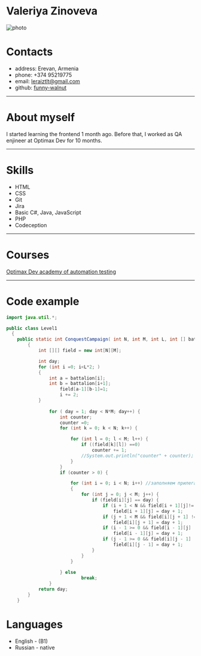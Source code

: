 Valeriya Zinoveva
=================
![photo](rsschool-cv\img\c4lEcs848yQ.jpg)
# Contacts #
* address: Erevan, Armenia
* phone: +374 95219775
* email: leraiztlt@gmail.com
* github: [funny-walnut](https://github.com/funny-walnut)

---
# About myself #
I started learning the frontend 1 month ago. Before that, I worked as QA enjineer at Optimax Dev for 10 months.

---
# Skills #
* HTML 
* CSS
* Git
* Jira
* Basic C#, Java, JavaScript
* PHP
* Codeception
---
# Courses #
[Optimax Dev academy of automation testing](https://optimax.dev/academy/)

---
# Code example #
```java
import java.util.*;

public class Level1
  {
    public static int ConquestCampaign( int N, int M, int L, int [] battalion)
        {
            int [][] field = new int[N][M];

            int day;
            for (int i =0; i<L*2; )
            {
                int a = battalion[i];
                int b = battalion[i+1];
                    field[a-1][b-1]=1;
                    i += 2;
            }
            
                for ( day = 1; day < N*M; day++) {
                    int counter;
                    counter =0;
                    for (int k = 0; k < N; k++) {

                        for (int l = 0; l < M; l++) {
                            if ((field[k][l]) ==0)
                                counter += 1;
                            //System.out.println("counter" + counter);
                        }
                    }
                    if (counter > 0) {

                        for (int i = 0; i < N; i++) //заполняем прилегающие территории
                        {
                            for (int j = 0; j < M; j++) {
                                if (field[i][j] == day) {
                                    if (i + 1 < N && field[i + 1][j]!= day)
                                        field[i + 1][j] = day + 1;
                                    if (j + 1 < M && field[i][j + 1] != day)
                                        field[i][j + 1] = day + 1;
                                    if (i - 1 >= 0 && field[i - 1][j] != day)
                                        field[i - 1][j] = day + 1;
                                    if (j - 1 >= 0 && field[i][j - 1] != day)
                                        field[i][j - 1] = day + 1;
                                }
                            }
                        }
                        
                    } else
                            break;
                }
            return day;
        }
    }
```
# Languages #
* English - (B1)
* Russian - native

